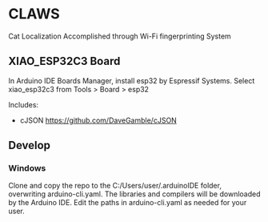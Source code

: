# CLAWS
Cat Localization Accomplished through Wi-Fi fingerprinting System

## XIAO_ESP32C3 Board 
In Arduino IDE Boards Manager, install esp32 by Espressif Systems. Select xiao_esp32c3 from Tools > Board > esp32

Includes:
  - cJSON https://github.com/DaveGamble/cJSON

## Develop
### Windows 
Clone and copy the repo to the C:/Users/user/.arduinoIDE folder, overwriting arduino-cli.yaml. The libraries and compilers will be downloaded by the Arduino IDE. Edit the paths in arduino-cli.yaml as needed for your user.
